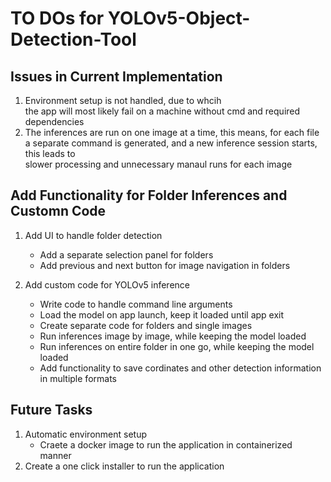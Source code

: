 # TO DOs for YOLOv5-Object-Detection-Tool

## Issues in Current Implementation
1. Environment setup is not handled, due to whcih <br>
    the app will most likely fail on a machine without cmd and required dependencies
2. The inferences are run on one image at a time, this means, for each file <br>
    a separate command is generated, and a new inference session starts, this leads to <br>
    slower processing and unnecessary manaul runs for each image

## Add Functionality for Folder Inferences and Customn Code
1. Add UI to handle folder detection
    + Add a separate selection panel for folders
    + Add previous and next button for image navigation in folders

2. Add custom code for YOLOv5 inference
    + Write code to handle command line arguments
    + Load the model on app launch, keep it loaded until app exit
    + Create separate code for folders and single images
    + Run inferences image by image, while keeping the model loaded
    + Run inferences on entire folder in one go, while keeping the model loaded
    + Add functionality to save cordinates and other detection information in multiple formats

## Future Tasks
1. Automatic environment setup
    + Craete a docker image to run the application in containerized manner
2. Create a one click installer to run the application